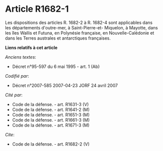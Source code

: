 # Article R1682-1

Les dispositions des articles R. 1682-2 à R. 1682-4 sont applicables dans les départements d'outre-mer, à Saint-Pierre-et-
Miquelon, à Mayotte, dans les îles Wallis et Futuna, en Polynésie française, en Nouvelle-Calédonie et dans les Terres
australes et antarctiques françaises.

**Liens relatifs à cet article**

_Anciens textes_:

  - Décret n°95-597 du 6 mai 1995 - art. 1 (Ab)

_Codifié par_:

  - Décret n°2007-585 2007-04-23 JORF 24 avril 2007

_Cité par_:

  - Code de la défense. - art. R1631-3 (V)
  - Code de la défense. - art. R1641-2 (M)
  - Code de la défense. - art. R1651-3 (M)
  - Code de la défense. - art. R1661-3 (M)
  - Code de la défense. - art. R1671-3 (M)

_Cite_:

  - Code de la défense. - art. R1682-2 (V)
